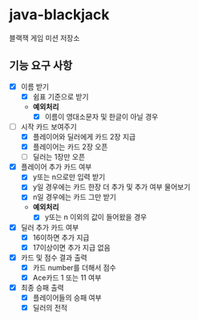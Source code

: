 # java-blackjack
블랙잭 게임 미션 저장소

## 기능 요구 사항

- [x] 이름 받기
    - [x] 쉼표 기준으로 받기
    - **예외처리**
        - [x] 이름이 영대소문자 및 한글이 아닐 경우
        
- [ ] 시작 카드 보여주기
    - [x] 플레이어와 딜러에게 카드 2장 지급
    - [x] 플레이어는 카드 2장 오픈
    - [ ] 딜러는 1장만 오픈
    
- [x] 플레이어 추가 카드 여부
    - [x] y또는 n으로만 입력 받기
    - [x] y일 경우에는 카드 한장 더 추가 및 추가 여부 물어보기
    - [x] n일 경우에는 카드 그만 받기
    - **예외처리**
        - [x] y또는 n 이외의 값이 들어왔을 경우

- [x] 딜러 추가 카드 여부 
    - [x] 16이하면 추가 지급
    - [x] 17이상이면 추가 지급 없음
    
- [x] 카드 및 점수 결과 출력
    - [x] 카드 number를 더해서 점수
    - [x] Ace카드 1 또는 11 여부

- [x] 최종 승패 출력
    - [x] 플레이어들의 승패 여부
    - [x] 딜러의 전적